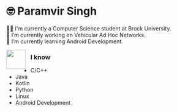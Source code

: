 # 🤓️ Paramvir Singh

👨‍🎓 I'm currently a Computer Science student at Brock University. <br>
🔭 I’m currently working on Vehicular Ad Hoc Networks. <br>
🌱 I’m currently learning Android Development. <br>


<img align="left" width="50px" style="padding-right:10px" src="https://cdn.jsdelivr.net/gh/devicons/devicon/icons/cplusplus/cplusplus-original.svg"/>
          
### I know
- C/C++
- Java
- Kotlin
- Python
- Linux
- Android Development
